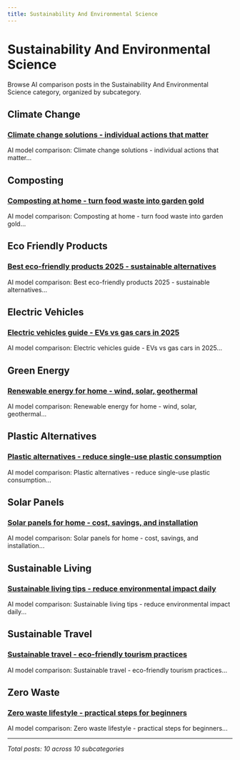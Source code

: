 ```yaml
---
title: Sustainability And Environmental Science
---
```


# Sustainability And Environmental Science

Browse AI comparison posts in the Sustainability And Environmental Science category, organized by subcategory.

## Climate Change

### [Climate change solutions - individual actions that matter](climate-change/deepseek-vs-gemini-vs-mistral-climate-change-4949.md)

AI model comparison: Climate change solutions - individual actions that matter...

## Composting

### [Composting at home - turn food waste into garden gold](composting/chatgpt-vs-deepseek-vs-grok-composting-3757.md)

AI model comparison: Composting at home - turn food waste into garden gold...

## Eco Friendly Products

### [Best eco-friendly products 2025 - sustainable alternatives](eco-friendly-products/claude-vs-gemini-vs-mistral-eco-friendly-products-9819.md)

AI model comparison: Best eco-friendly products 2025 - sustainable alternatives...

## Electric Vehicles

### [Electric vehicles guide - EVs vs gas cars in 2025](electric-vehicles/chatgpt-vs-claude-vs-gemini-electric-vehicles-7200.md)

AI model comparison: Electric vehicles guide - EVs vs gas cars in 2025...

## Green Energy

### [Renewable energy for home - wind, solar, geothermal](green-energy/deepseek-vs-gemini-vs-mistral-green-energy-7362.md)

AI model comparison: Renewable energy for home - wind, solar, geothermal...

## Plastic Alternatives

### [Plastic alternatives - reduce single-use plastic consumption](plastic-alternatives/chatgpt-vs-claude-vs-grok-plastic-alternatives-9568.md)

AI model comparison: Plastic alternatives - reduce single-use plastic consumption...

## Solar Panels

### [Solar panels for home - cost, savings, and installation](solar-panels/deepseek-vs-gemini-vs-mistral-solar-panels-5215.md)

AI model comparison: Solar panels for home - cost, savings, and installation...

## Sustainable Living

### [Sustainable living tips - reduce environmental impact daily](sustainable-living/chatgpt-vs-deepseek-vs-gemini-sustainable-living-3289.md)

AI model comparison: Sustainable living tips - reduce environmental impact daily...

## Sustainable Travel

### [Sustainable travel - eco-friendly tourism practices](sustainable-travel/chatgpt-vs-claude-vs-mistral-sustainable-travel-4336.md)

AI model comparison: Sustainable travel - eco-friendly tourism practices...

## Zero Waste

### [Zero waste lifestyle - practical steps for beginners](zero-waste/chatgpt-vs-deepseek-vs-gemini-zero-waste-4517.md)

AI model comparison: Zero waste lifestyle - practical steps for beginners...

---

*Total posts: 10 across 10 subcategories*
